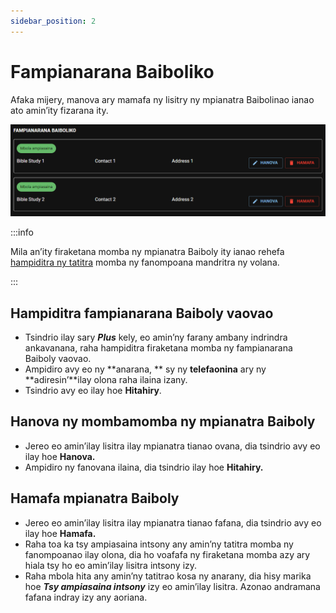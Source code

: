 ```yaml
---
sidebar_position: 2
---
```


# Fampianarana Baiboliko

Afaka mijery, manova ary mamafa ny lisitry ny mpianatra Baibolinao ianao ato amin’ity fizarana ity.

![My Bible Studies](./cpe_my_bible_studies_mg_1.png)

:::info

Mila an’ity firaketana momba ny mpianatra Baiboly ity ianao rehefa [hampiditra ny tatitra](./my_reports#bible-studies) momba ny fanompoana mandritra ny volana.

:::

## Hampiditra fampianarana Baiboly vaovao

- Tsindrio ilay sary ***Plus*** kely, eo amin’ny farany ambany indrindra ankavanana, raha hampiditra firaketana momba ny fampianarana Baiboly vaovao.
- Ampidiro avy eo ny **anarana, ** sy ny **telefaonina** ary ny **adiresin’**ilay olona raha ilaina izany.
- Tsindrio avy eo ilay hoe **Hitahiry**.

## Hanova ny mombamomba ny mpianatra Baiboly

- Jereo eo amin’ilay lisitra ilay mpianatra tianao ovana, dia tsindrio avy eo ilay hoe **Hanova.**
- Ampidiro ny fanovana ilaina, dia tsindrio ilay hoe **Hitahiry.**

## Hamafa mpianatra Baiboly

- Jereo eo amin’ilay lisitra ilay mpianatra tianao fafana, dia tsindrio avy eo ilay hoe **Hamafa.**
- Raha toa ka tsy ampiasaina intsony any amin’ny tatitra momba ny fanompoanao ilay olona, dia ho voafafa ny firaketana momba azy ary hiala tsy ho eo amin’ilay lisitra intsony izy.
- Raha mbola hita any amin’ny tatitrao kosa ny anarany, dia hisy marika hoe ***Tsy ampiasaina intsony*** izy eo amin’ilay lisitra. Azonao andramana fafana indray izy any aoriana.